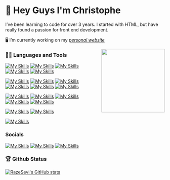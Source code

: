 👋 Hey Guys I'm Christophe
===========================
I’ve been learning to code for over 3 years. I started with HTML, but have really found a passion for front end development.

🖥️ I’m currently working on my *[personal website](http://www.xedo.be)*

<img align='right' src='https://user-images.githubusercontent.com/5713670/87202985-820dcb80-c2b6-11ea-9f56-7ec461c497c3.gif' width='200"'>

### 👨‍💻 Languages and Tools

[![My Skills](https://skillicons.dev/icons?i=cs)](https://docs.microsoft.com/en-us/dotnet/csharp/)
[![My Skills](https://skillicons.dev/icons?i=dart)](https://dart.dev/)
[![My Skills](https://skillicons.dev/icons?i=java)](https://www.oracle.com/java/)
[![My Skills](https://skillicons.dev/icons?i=py)](https://www.python.org/)
[![My Skills](https://skillicons.dev/icons?i=ts)](https://www.typescriptlang.org/)

[![My Skills](https://skillicons.dev/icons?i=angular)](https://angular.io/)
[![My Skills](https://skillicons.dev/icons?i=flutter)](https://flutter.dev/)
[![My Skills](https://skillicons.dev/icons?i=html)](https://developer.mozilla.org/en-US/docs/Glossary/HTML5)
[![My Skills](https://skillicons.dev/icons?i=css)](https://developer.mozilla.org/en-US/docs/Web/CSS)
[![My Skills](https://skillicons.dev/icons?i=sass)](https://sass-lang.com/)
[![My Skills](https://skillicons.dev/icons?i=js)](https://developer.mozilla.org/en-US/docs/Web/JavaScript)

[![My Skills](https://skillicons.dev/icons?i=docker)](https://www.docker.com/)
[![My Skills](https://skillicons.dev/icons?i=firebase)](https://firebase.google.com/)
[![My Skills](https://skillicons.dev/icons?i=mysql)](https://www.mysql.com/)
[![My Skills](https://skillicons.dev/icons?i=nodejs)](https://nodejs.org/en/)
[![My Skills](https://skillicons.dev/icons?i=dotnet)](https://dotnet.microsoft.com/en-us/)

[![My Skills](https://skillicons.dev/icons?i=linux)](https://tos.odex.be)
[![My Skills](https://skillicons.dev/icons?i=vscode,vim)](https://github.com/RazeSevi)

[![My Skills](https://skillicons.dev/icons?i=git,github)](https://github.com/RazeSevi)

### Socials

[![My Skills](https://skillicons.dev/icons?i=instagram)](https://www.instagram.com/christophe.1234/)
[![My Skills](https://skillicons.dev/icons?i=linkedin)](https://www.linkedin.com/in/christophe-de-beule-576a7a1aa/)
[![My Skills](https://skillicons.dev/icons?i=twitter)](https://twitter.com/Christophe__DB)

### 🏆 Github Status

<a href="http://www.github.com/RazeSevi"><img src="https://github-readme-stats.vercel.app/api?username=RazeSevi&show_icons=true&hide=stars,&count_private=true&title_color=0891b2&text_color=ffffff&icon_color=0891b2&bg_color=1c1917&hide_border=true&show_icons=true" alt="RazeSevi's GitHub stats" /></a>
